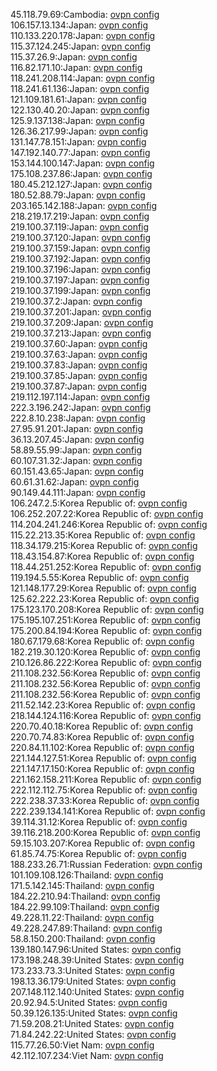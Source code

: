 45.118.79.69:Cambodia: [ovpn config](vpn/45_118_79_69.ovpn)  
106.157.13.134:Japan: [ovpn config](vpn/106_157_13_134.ovpn)  
110.133.220.178:Japan: [ovpn config](vpn/110_133_220_178.ovpn)  
115.37.124.245:Japan: [ovpn config](vpn/115_37_124_245.ovpn)  
115.37.26.9:Japan: [ovpn config](vpn/115_37_26_9.ovpn)  
116.82.171.10:Japan: [ovpn config](vpn/116_82_171_10.ovpn)  
118.241.208.114:Japan: [ovpn config](vpn/118_241_208_114.ovpn)  
118.241.61.136:Japan: [ovpn config](vpn/118_241_61_136.ovpn)  
121.109.181.61:Japan: [ovpn config](vpn/121_109_181_61.ovpn)  
122.130.40.20:Japan: [ovpn config](vpn/122_130_40_20.ovpn)  
125.9.137.138:Japan: [ovpn config](vpn/125_9_137_138.ovpn)  
126.36.217.99:Japan: [ovpn config](vpn/126_36_217_99.ovpn)  
131.147.78.151:Japan: [ovpn config](vpn/131_147_78_151.ovpn)  
147.192.140.77:Japan: [ovpn config](vpn/147_192_140_77.ovpn)  
153.144.100.147:Japan: [ovpn config](vpn/153_144_100_147.ovpn)  
175.108.237.86:Japan: [ovpn config](vpn/175_108_237_86.ovpn)  
180.45.212.127:Japan: [ovpn config](vpn/180_45_212_127.ovpn)  
180.52.88.79:Japan: [ovpn config](vpn/180_52_88_79.ovpn)  
203.165.142.188:Japan: [ovpn config](vpn/203_165_142_188.ovpn)  
218.219.17.219:Japan: [ovpn config](vpn/218_219_17_219.ovpn)  
219.100.37.119:Japan: [ovpn config](vpn/219_100_37_119.ovpn)  
219.100.37.120:Japan: [ovpn config](vpn/219_100_37_120.ovpn)  
219.100.37.159:Japan: [ovpn config](vpn/219_100_37_159.ovpn)  
219.100.37.192:Japan: [ovpn config](vpn/219_100_37_192.ovpn)  
219.100.37.196:Japan: [ovpn config](vpn/219_100_37_196.ovpn)  
219.100.37.197:Japan: [ovpn config](vpn/219_100_37_197.ovpn)  
219.100.37.199:Japan: [ovpn config](vpn/219_100_37_199.ovpn)  
219.100.37.2:Japan: [ovpn config](vpn/219_100_37_2.ovpn)  
219.100.37.201:Japan: [ovpn config](vpn/219_100_37_201.ovpn)  
219.100.37.209:Japan: [ovpn config](vpn/219_100_37_209.ovpn)  
219.100.37.213:Japan: [ovpn config](vpn/219_100_37_213.ovpn)  
219.100.37.60:Japan: [ovpn config](vpn/219_100_37_60.ovpn)  
219.100.37.63:Japan: [ovpn config](vpn/219_100_37_63.ovpn)  
219.100.37.83:Japan: [ovpn config](vpn/219_100_37_83.ovpn)  
219.100.37.85:Japan: [ovpn config](vpn/219_100_37_85.ovpn)  
219.100.37.87:Japan: [ovpn config](vpn/219_100_37_87.ovpn)  
219.112.197.114:Japan: [ovpn config](vpn/219_112_197_114.ovpn)  
222.3.196.242:Japan: [ovpn config](vpn/222_3_196_242.ovpn)  
222.8.10.238:Japan: [ovpn config](vpn/222_8_10_238.ovpn)  
27.95.91.201:Japan: [ovpn config](vpn/27_95_91_201.ovpn)  
36.13.207.45:Japan: [ovpn config](vpn/36_13_207_45.ovpn)  
58.89.55.99:Japan: [ovpn config](vpn/58_89_55_99.ovpn)  
60.107.31.32:Japan: [ovpn config](vpn/60_107_31_32.ovpn)  
60.151.43.65:Japan: [ovpn config](vpn/60_151_43_65.ovpn)  
60.61.31.62:Japan: [ovpn config](vpn/60_61_31_62.ovpn)  
90.149.44.111:Japan: [ovpn config](vpn/90_149_44_111.ovpn)  
106.247.2.5:Korea Republic of: [ovpn config](vpn/106_247_2_5.ovpn)  
106.252.207.22:Korea Republic of: [ovpn config](vpn/106_252_207_22.ovpn)  
114.204.241.246:Korea Republic of: [ovpn config](vpn/114_204_241_246.ovpn)  
115.22.213.35:Korea Republic of: [ovpn config](vpn/115_22_213_35.ovpn)  
118.34.179.215:Korea Republic of: [ovpn config](vpn/118_34_179_215.ovpn)  
118.43.154.87:Korea Republic of: [ovpn config](vpn/118_43_154_87.ovpn)  
118.44.251.252:Korea Republic of: [ovpn config](vpn/118_44_251_252.ovpn)  
119.194.5.55:Korea Republic of: [ovpn config](vpn/119_194_5_55.ovpn)  
121.148.177.29:Korea Republic of: [ovpn config](vpn/121_148_177_29.ovpn)  
125.62.222.23:Korea Republic of: [ovpn config](vpn/125_62_222_23.ovpn)  
175.123.170.208:Korea Republic of: [ovpn config](vpn/175_123_170_208.ovpn)  
175.195.107.251:Korea Republic of: [ovpn config](vpn/175_195_107_251.ovpn)  
175.200.84.194:Korea Republic of: [ovpn config](vpn/175_200_84_194.ovpn)  
180.67.179.68:Korea Republic of: [ovpn config](vpn/180_67_179_68.ovpn)  
182.219.30.120:Korea Republic of: [ovpn config](vpn/182_219_30_120.ovpn)  
210.126.86.222:Korea Republic of: [ovpn config](vpn/210_126_86_222.ovpn)  
211.108.232.56:Korea Republic of: [ovpn config](vpn/211_108_232_56.ovpn)  
211.108.232.56:Korea Republic of: [ovpn config](vpn/211_108_232_56.ovpn)  
211.108.232.56:Korea Republic of: [ovpn config](vpn/211_108_232_56.ovpn)  
211.52.142.23:Korea Republic of: [ovpn config](vpn/211_52_142_23.ovpn)  
218.144.124.116:Korea Republic of: [ovpn config](vpn/218_144_124_116.ovpn)  
220.70.40.18:Korea Republic of: [ovpn config](vpn/220_70_40_18.ovpn)  
220.70.74.83:Korea Republic of: [ovpn config](vpn/220_70_74_83.ovpn)  
220.84.11.102:Korea Republic of: [ovpn config](vpn/220_84_11_102.ovpn)  
221.144.127.51:Korea Republic of: [ovpn config](vpn/221_144_127_51.ovpn)  
221.147.17.150:Korea Republic of: [ovpn config](vpn/221_147_17_150.ovpn)  
221.162.158.211:Korea Republic of: [ovpn config](vpn/221_162_158_211.ovpn)  
222.112.112.75:Korea Republic of: [ovpn config](vpn/222_112_112_75.ovpn)  
222.238.37.33:Korea Republic of: [ovpn config](vpn/222_238_37_33.ovpn)  
222.239.134.141:Korea Republic of: [ovpn config](vpn/222_239_134_141.ovpn)  
39.114.31.12:Korea Republic of: [ovpn config](vpn/39_114_31_12.ovpn)  
39.116.218.200:Korea Republic of: [ovpn config](vpn/39_116_218_200.ovpn)  
59.15.103.207:Korea Republic of: [ovpn config](vpn/59_15_103_207.ovpn)  
61.85.74.75:Korea Republic of: [ovpn config](vpn/61_85_74_75.ovpn)  
188.233.26.71:Russian Federation: [ovpn config](vpn/188_233_26_71.ovpn)  
101.109.108.126:Thailand: [ovpn config](vpn/101_109_108_126.ovpn)  
171.5.142.145:Thailand: [ovpn config](vpn/171_5_142_145.ovpn)  
184.22.210.94:Thailand: [ovpn config](vpn/184_22_210_94.ovpn)  
184.22.99.109:Thailand: [ovpn config](vpn/184_22_99_109.ovpn)  
49.228.11.22:Thailand: [ovpn config](vpn/49_228_11_22.ovpn)  
49.228.247.89:Thailand: [ovpn config](vpn/49_228_247_89.ovpn)  
58.8.150.200:Thailand: [ovpn config](vpn/58_8_150_200.ovpn)  
139.180.147.96:United States: [ovpn config](vpn/139_180_147_96.ovpn)  
173.198.248.39:United States: [ovpn config](vpn/173_198_248_39.ovpn)  
173.233.73.3:United States: [ovpn config](vpn/173_233_73_3.ovpn)  
198.13.36.179:United States: [ovpn config](vpn/198_13_36_179.ovpn)  
207.148.112.140:United States: [ovpn config](vpn/207_148_112_140.ovpn)  
20.92.94.5:United States: [ovpn config](vpn/20_92_94_5.ovpn)  
50.39.126.135:United States: [ovpn config](vpn/50_39_126_135.ovpn)  
71.59.208.21:United States: [ovpn config](vpn/71_59_208_21.ovpn)  
71.84.242.22:United States: [ovpn config](vpn/71_84_242_22.ovpn)  
115.77.26.50:Viet Nam: [ovpn config](vpn/115_77_26_50.ovpn)  
42.112.107.234:Viet Nam: [ovpn config](vpn/42_112_107_234.ovpn)  
